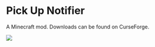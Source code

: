 # Pick Up Notifier

A Minecraft mod. Downloads can be found on CurseForge.

![](https://i.imgur.com/DCwxKZU.png)